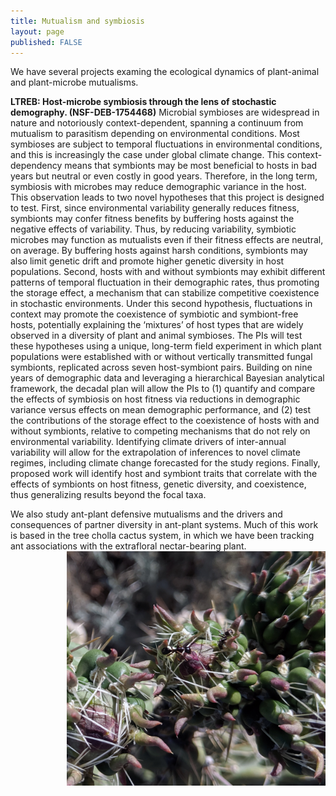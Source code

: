```yaml
---
title: Mutualism and symbiosis
layout: page
published: FALSE
---
```


 We have several projects examing the ecological dynamics of plant-animal and plant-microbe mutualisms. 

<strong>LTREB: Host-microbe symbiosis through the lens of stochastic demography. (NSF-DEB-1754468)</strong>
Microbial symbioses are widespread in nature and notoriously context-dependent, spanning a continuum
from mutualism to parasitism depending on environmental conditions. Most symbioses are subject to
temporal fluctuations in environmental conditions, and this is increasingly the case under global climate
change. This context-dependency means that symbionts may be most beneficial to hosts in bad years but
neutral or even costly in good years. Therefore, in the long term, symbiosis with microbes may reduce
demographic variance in the host. This observation leads to two novel hypotheses that this project is
designed to test. First, since environmental variability generally reduces fitness, symbionts may confer
fitness benefits by buffering hosts against the negative effects of variability. Thus, by reducing variability,
symbiotic microbes may function as mutualists even if their fitness effects are neutral, on average. By
buffering hosts against harsh conditions, symbionts may also limit genetic drift and promote higher
genetic diversity in host populations. Second, hosts with and without symbionts may exhibit different
patterns of temporal fluctuation in their demographic rates, thus promoting the storage effect, a
mechanism that can stabilize competitive coexistence in stochastic environments. Under this second
hypothesis, fluctuations in context may promote the coexistence of symbiotic and symbiont-free hosts,
potentially explaining the ‘mixtures’ of host types that are widely observed in a diversity of plant and
animal symbioses. The PIs will test these hypotheses using a unique, long-term field experiment in which
plant populations were established with or without vertically transmitted fungal symbionts, replicated
across seven host-symbiont pairs. Building on nine years of demographic data and leveraging a
hierarchical Bayesian analytical framework, the decadal plan will allow the PIs to (1) quantify and
compare the effects of symbiosis on host fitness via reductions in demographic variance versus effects on
mean demographic performance, and (2) test the contributions of the storage effect to the coexistence of
hosts with and without symbionts, relative to competing mechanisms that do not rely on environmental
variability. Identifying climate drivers of inter-annual variability will allow for the extrapolation of
inferences to novel climate regimes, including climate change forecasted for the study regions. Finally,
proposed work will identify host and symbiont traits that correlate with the effects of symbionts on host
fitness, genetic diversity, and coexistence, thus generalizing results beyond the focal taxa.

We also study ant-plant defensive mutualisms and the drivers and consequences of partner diversity in ant-plant systems. Much of this work is based in the tree cholla cactus system, in which we have been tracking ant associations with the extrafloral nectar-bearing plant. 
<img style="float: right; margin: 0px 0px 0px 10px;" src="/assets/images/ants_cholla.jpg" width="413.75" height="374.5" alt="L. apiculatum feeding on C. imbricata extra-floral nectar"  /> 




